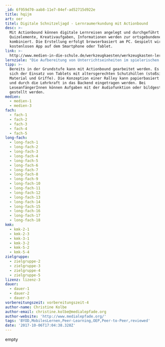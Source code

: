 ```yaml
---
_id: 6f959d70-aab8-11e7-84ef-ad52715d922e
title: hqijm
art: oer
titel: Digitale Schnitzeljagd - Lernraumerkundung mit Actionbound
desc: >-
  Mit Actionbound können digitale Lernreisen angelegt und durchgeführt werden.
  Quizelemente, Kreativaufgaben, Informationen werden zur ortsgebundenen Ralley
  kombiniert. Die Erstellung erfolgt browserbasiert am PC. Gespielt wird mit der
  kostenlosen App auf dem Smartphone oder Tablet.
link: >-
  http://www.medien-in-die-schule.de/werkzeugkaesten/werkzeugkasten-lernen-lehren-mit-apps/werkzeugportraits-apps-fuer-lehren-und-lernen/apps-im-portrait-actionbound/
lernziele: "Die Aufbereitung von Unterrichtseinheiten im spielerischen Kontext einer Schnitzeljagd erlaubt ein hohes Maß an schülerzentrierter und aktivierender Vermittlung vor allem von ortsgebundenem Wissen und im Feld der Sozialraumerkundung. Die Methode eignet sich besonders für kreativorientierte, geschichtlich-politische als auch naturwissenschaftliche Fächer. Aufgrund beliebig kombinierbarer Spielmodule sind die Einsatzmöglichkeiten jedoch nahezu grenzenlos und generell fächerungebunden.\r\nWird die Ralley im Team gelaufen, sind besonders soziale und kollaborative Kompetenzen gefragt. Quizfragen zielen auf Fachkompetenz, der Ansatz des mobilen Lernens fördert Erkundung und Orientierung am unbekannten Lernort.\r\nDurch die gute Bedienbarkeit auf der Konstruktionsebene im browserbasierten Backend eignet sich Actionbound auch für die Erstellung durch die SchülerInnen selbst. Durch das bauen einer eigenen Ralley kann das Erlernte als Peer-to-Peer-Vorhaben oder auch eine Form des intergenerativen Lernens (etwa wenn die Bounds von Eltern oder jüngerern SchülerInnen gespielt werden) gefestigt werden. Hierdurch vereint die Methode Ergebnissicherung, Präsentation und Wertschätzung. Durch den gemeinschaftlichen und identifikationsstiftenden Charakter kann die Schulkultur gestärkt werden. \r\nDer Einsatz von Methoden des mobilen Lernens befördert den themengebundenen Umgang mit mobilen Geräten und speziellen Funktionen wie etwa die GPS-Funktion oder QR-Codes."
tipp: >-
  Bereits in der Grundstufe kann mit Actionbound gearbeitet werden. Es empfiehlt
  sich der Einsatz von Tablets mit altersgerechten Schutzhüllen (stoßsicheres
  Material und Griffe). Die Konzeption einer Ralley kann papierbasiert erfolgen
  und durch die Lehrkraft in das Backend eingetragen werden. Bei
  LeseanfängerInnen können Aufgaben mit der Audiofunktion oder bildgestützt
  gestellt werden.
medien:
  - medien-1
  - medien-3
fach:
  - fach-1
  - fach-2
  - fach-3
  - fach-4
  - fach-5
long-fach:
  - long-fach-1
  - long-fach-2
  - long-fach-3
  - long-fach-4
  - long-fach-5
  - long-fach-6
  - long-fach-7
  - long-fach-8
  - long-fach-9
  - long-fach-10
  - long-fach-11
  - long-fach-12
  - long-fach-13
  - long-fach-14
  - long-fach-15
  - long-fach-16
  - long-fach-17
  - long-fach-18
kmk:
  - kmk-2-1
  - kmk-2-3
  - kmk-3-1
  - kmk-3-2
  - kmk-5-2
  - kmk-5-4
zielgruppe:
  - zielgruppe-2
  - zielgruppe-3
  - zielgruppe-4
  - zielgruppe-5
lizenz: lizenz-3
dauer:
  - dauer-1
  - dauer-2
  - dauer-3
vorbereitungszeit: vorbereitungszeit-4
author-name: Christine Kolbe
author-email: christine.kolbe@medialepfade.org
author-website: 'http://www.medialepfade.org/'
tags: 'BYOD,MobilesLernen,Peer-Learning,OEP,Peer-to-Peer,reviewed'
date: '2017-10-06T17:04:38.328Z'
---
```

empty
